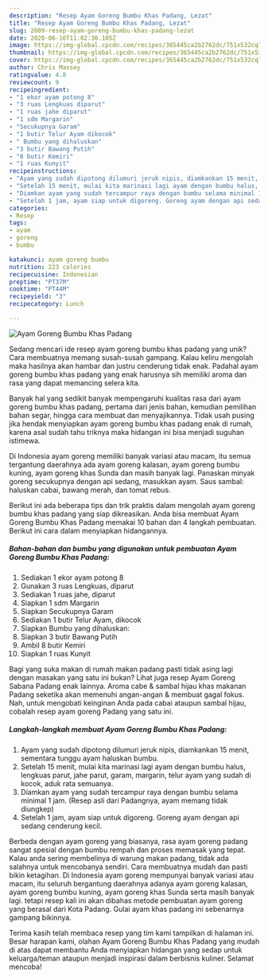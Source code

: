 ```yaml
---
description: "Resep Ayam Goreng Bumbu Khas Padang, Lezat"
title: "Resep Ayam Goreng Bumbu Khas Padang, Lezat"
slug: 2609-resep-ayam-goreng-bumbu-khas-padang-lezat
date: 2020-06-16T11:02:30.105Z
image: https://img-global.cpcdn.com/recipes/365445ca2b2762dc/751x532cq70/ayam-goreng-bumbu-khas-padang-foto-resep-utama.jpg
thumbnail: https://img-global.cpcdn.com/recipes/365445ca2b2762dc/751x532cq70/ayam-goreng-bumbu-khas-padang-foto-resep-utama.jpg
cover: https://img-global.cpcdn.com/recipes/365445ca2b2762dc/751x532cq70/ayam-goreng-bumbu-khas-padang-foto-resep-utama.jpg
author: Chris Massey
ratingvalue: 4.8
reviewcount: 9
recipeingredient:
- "1 ekor ayam potong 8"
- "3 ruas Lengkuas diparut"
- "1 ruas jahe diparut"
- "1 sdm Margarin"
- "Secukupnya Garam"
- "1 butir Telur Ayam dikocok"
- " Bumbu yang dihaluskan"
- "3 butir Bawang Putih"
- "8 butir Kemiri"
- "1 ruas Kunyit"
recipeinstructions:
- "Ayam yang sudah dipotong dilumuri jeruk nipis, diamkankan 15 menit, sementara tunggu ayam haluskan bumbu."
- "Setelah 15 menit, mulai kita marinasi lagi ayam dengan bumbu halus, lengkuas parut, jahe parut, garam, margarin, telur ayam yang sudah di kocok, aduk rata semuanya."
- "Diamkan ayam yang sudah tercampur raya dengan bumbu selama minimal 1 jam. (Resep asli dari Padangnya, ayam memang tidak diungkep)"
- "Setelah 1 jam, ayam siap untuk digoreng. Goreng ayam dengan api sedang cenderung kecil."
categories:
- Resep
tags:
- ayam
- goreng
- bumbu

katakunci: ayam goreng bumbu 
nutrition: 223 calories
recipecuisine: Indonesian
preptime: "PT37M"
cooktime: "PT44M"
recipeyield: "3"
recipecategory: Lunch

---
```



![Ayam Goreng Bumbu Khas Padang](https://img-global.cpcdn.com/recipes/365445ca2b2762dc/751x532cq70/ayam-goreng-bumbu-khas-padang-foto-resep-utama.jpg)

Sedang mencari ide resep ayam goreng bumbu khas padang yang unik? Cara membuatnya memang susah-susah gampang. Kalau keliru mengolah maka hasilnya akan hambar dan justru cenderung tidak enak. Padahal ayam goreng bumbu khas padang yang enak harusnya sih memiliki aroma dan rasa yang dapat memancing selera kita.

Banyak hal yang sedikit banyak mempengaruhi kualitas rasa dari ayam goreng bumbu khas padang, pertama dari jenis bahan, kemudian pemilihan bahan segar, hingga cara membuat dan menyajikannya. Tidak usah pusing jika hendak menyiapkan ayam goreng bumbu khas padang enak di rumah, karena asal sudah tahu triknya maka hidangan ini bisa menjadi suguhan istimewa.

Di Indonesia ayam goreng memiliki banyak variasi atau macam, itu semua tergantung daerahnya ada ayam goreng kalasan, ayam goreng bumbu kuning, ayam goreng khas Sunda dan masih banyak lagi. Panaskan minyak goreng secukupnya dengan api sedang, masukkan ayam. Saus sambal: haluskan cabai, bawang merah, dan tomat rebus.


Berikut ini ada beberapa tips dan trik praktis dalam mengolah ayam goreng bumbu khas padang yang siap dikreasikan. Anda bisa membuat Ayam Goreng Bumbu Khas Padang memakai 10 bahan dan 4 langkah pembuatan. Berikut ini cara dalam menyiapkan hidangannya.

<!--inarticleads1-->

##### Bahan-bahan dan bumbu yang digunakan untuk pembuatan Ayam Goreng Bumbu Khas Padang:

1. Sediakan 1 ekor ayam potong 8
1. Gunakan 3 ruas Lengkuas, diparut
1. Sediakan 1 ruas jahe, diparut
1. Siapkan 1 sdm Margarin
1. Siapkan Secukupnya Garam
1. Sediakan 1 butir Telur Ayam, dikocok
1. Siapkan  Bumbu yang dihaluskan:
1. Siapkan 3 butir Bawang Putih
1. Ambil 8 butir Kemiri
1. Siapkan 1 ruas Kunyit


Bagi yang suka makan di rumah makan padang pasti tidak asing lagi dengan masakan yang satu ini bukan? Lihat juga resep Ayam Goreng Sabana Padang enak lainnya. Aroma cabe &amp; sambal hijau khas makanan Padang seketika akan memenuhi angan-angan &amp; membuat gagal fokus. Nah, untuk mengobati keinginan Anda pada cabai ataupun sambal hijau, cobalah resep ayam goreng Padang yang satu ini. 

<!--inarticleads2-->

##### Langkah-langkah membuat Ayam Goreng Bumbu Khas Padang:

1. Ayam yang sudah dipotong dilumuri jeruk nipis, diamkankan 15 menit, sementara tunggu ayam haluskan bumbu.
1. Setelah 15 menit, mulai kita marinasi lagi ayam dengan bumbu halus, lengkuas parut, jahe parut, garam, margarin, telur ayam yang sudah di kocok, aduk rata semuanya.
1. Diamkan ayam yang sudah tercampur raya dengan bumbu selama minimal 1 jam. (Resep asli dari Padangnya, ayam memang tidak diungkep)
1. Setelah 1 jam, ayam siap untuk digoreng. Goreng ayam dengan api sedang cenderung kecil.


Berbeda dengan ayam goreng yang biasanya, rasa ayam goreng padang sangat spesial dengan bumbu rempah dan proses memasak yang tepat. Kalau anda sering membelinya di warung makan padang, tidak ada salahnya untuk mencobanya sendiri. Cara membuatnya mudah dan pasti bikin ketagihan. Di Indonesia ayam goreng mempunyai banyak variasi atau macam, itu seluruh bergantung daerahnya adanya ayam goreng kalasan, ayam goreng bumbu kuning, ayam goreng khas Sunda serta masih banyak lagi. tetapi resep kali ini akan dibahas metode pembuatan ayam goreng yang berasal dari Kota Padang. Gulai ayam khas padang ini sebenarnya gampang bikinnya. 

Terima kasih telah membaca resep yang tim kami tampilkan di halaman ini. Besar harapan kami, olahan Ayam Goreng Bumbu Khas Padang yang mudah di atas dapat membantu Anda menyiapkan hidangan yang sedap untuk keluarga/teman ataupun menjadi inspirasi dalam berbisnis kuliner. Selamat mencoba!
